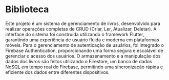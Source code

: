 # Biblioteca

Este projeto é um sistema de gerenciamento de livros, desenvolvido para realizar operações completas de CRUD (Criar, Ler, Atualizar, Deletar). A interface do sistema foi construída utilizando o framework Flutter, garantindo uma experiência de usuário fluida e moderna em plataformas móveis.
Para o gerenciamento de autenticação de usuários, foi integrado o Firebase Authentication, proporcionando uma forma segura e escalável de gerenciar o acesso dos usuários. O armazenamento e a manipulação dos dados dos livros são feitos utilizando o Firestore, um banco de dados NoSQL em tempo real do Firebase, permitindo uma sincronização rápida e eficiente dos dados entre diferentes dispositivos.
